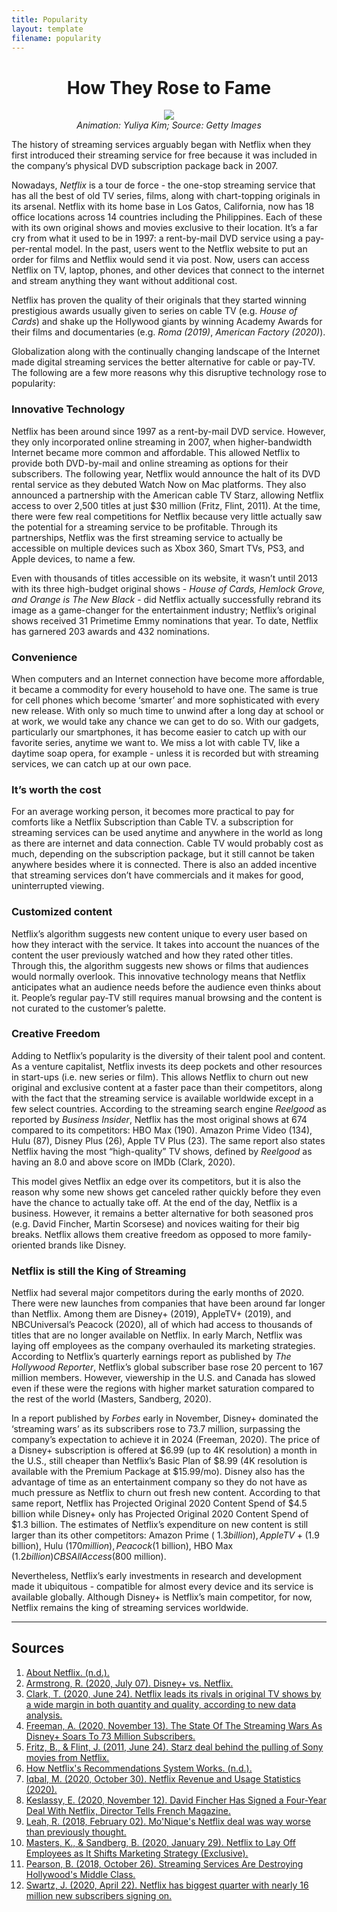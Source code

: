 ```yaml
---
title: Popularity
layout: template
filename: popularity
--- 
```

<h1 align ="center" > How They Rose to Fame </h1>

<p align="center">
  <img src="https://raw.githubusercontent.com/imcrisanto/mms-142/main/streaming services gif.gif">
   <br>
  <em> Animation: Yuliya Kim; Source: Getty Images </em>
</p>


The history of streaming services arguably began with Netflix when they first introduced their streaming service for free because it was included in the company’s physical DVD subscription package back in 2007. 

 Nowadays, *Netflix* is a tour de force - the one-stop streaming service that has all the best of old TV series, films, along with chart-topping originals in its arsenal. Netflix with its home base in Los Gatos, California, now has 18 office locations across 14 countries including the Philippines. Each of these with its own original shows and movies exclusive to their location.
It’s a far cry from what it used to be in 1997: a rent-by-mail DVD service using a pay-per-rental model. In the past, users went to the Netflix website to put an order for films and Netflix would send it via post. Now, users can access Netflix on TV, laptop, phones, and other devices that connect to the internet and stream anything they want without additional cost. 

Netflix has proven the quality of their originals that they started winning prestigious awards usually given to series on cable TV (e.g. *House of Cards*) and shake up the Hollywood giants by winning Academy Awards for their films and documentaries (e.g. *Roma (2019)*, *American Factory (2020)*). 

Globalization along with the continually changing landscape of the Internet made digital streaming services the better alternative for cable or pay-TV. The following are a few more reasons why this disruptive technology rose to popularity:

### Innovative Technology

Netflix has been around since 1997 as a rent-by-mail DVD service. However, they only incorporated online streaming in 2007, when higher-bandwidth Internet became more common and affordable. This allowed Netflix to provide both DVD-by-mail and online streaming as options for their subscribers. The following year, Netflix would announce the halt of its DVD rental service as they debuted Watch Now on Mac platforms. They also announced a partnership with the American cable TV Starz, allowing Netflix access to over 2,500 titles at just $30 million (Fritz, Flint, 2011). At the time, there were few real competitions for Netflix because very little actually saw the potential for a streaming service to be profitable. Through its partnerships, Netflix was the first streaming service to actually be accessible on multiple devices such as Xbox 360, Smart TVs, PS3, and Apple devices, to name a few. 

Even with thousands of titles accessible on its website, it wasn’t until 2013 with its three high-budget original shows - *House of Cards, Hemlock Grove, and Orange is The New Black* - did Netflix actually successfully rebrand its image as a game-changer for the entertainment industry;  Netflix’s original shows received 31 Primetime Emmy nominations that year. To date, Netflix has garnered 203 awards and 432 nominations. 

### Convenience

When computers and an Internet connection have become more affordable,  it became a commodity for every household to have one. The same is true for cell phones which become ‘smarter’ and more sophisticated with every new release. With only so much time to unwind after a long day at school or at work, we would take any chance we can get to do so. With our gadgets, particularly our smartphones, it has become easier to catch up with our favorite series, anytime we want to. We miss a lot with cable TV, like a daytime soap opera, for example - unless it is recorded but with streaming services, we can catch up at our own pace. 

### It’s worth the cost

For an average working person, it becomes more practical to pay for comforts like a Netflix Subscription than Cable TV. a subscription for streaming services can be used anytime and anywhere in the world as long as there are internet and data connection. Cable TV would probably cost as much, depending on the subscription package, but it still cannot be taken anywhere besides where it is connected. There is also an added incentive that streaming services don’t have commercials and it makes for good, uninterrupted viewing. 

### Customized content

Netflix’s algorithm suggests new content unique to every user based on how they interact with the service. It takes into account the nuances of the content the user previously watched and how they rated other titles. Through this, the algorithm suggests new shows or films that audiences would normally overlook. This innovative technology means that Netflix anticipates what an audience needs before the audience even thinks about it. People’s regular pay-TV still requires manual browsing and the content is not curated to the customer’s palette. 

### Creative Freedom

Adding to Netflix’s popularity is the diversity of their talent pool and content. As a venture capitalist, Netflix invests its deep pockets and other resources in start-ups (i.e. new series or film). This allows Netflix to churn out new original and exclusive content at a faster pace than their competitors, along with the fact that the streaming service is available worldwide except in a few select countries. According to the streaming search engine *Reelgood* as reported by *Business Insider*, Netflix has the most original shows at 674 compared to its competitors: HBO Max (190). Amazon Prime Video (134), Hulu (87), Disney Plus (26), Apple TV Plus (23). The same report also states Netflix having the most “high-quality” TV shows, defined by *Reelgood* as having an 8.0 and above score on IMDb (Clark, 2020). 

This model gives Netflix an edge over its competitors, but it is also the reason why some new shows get canceled rather quickly before they even have the chance to actually take off. At the end of the day, Netflix is a business. However, it remains a better alternative for both seasoned pros (e.g. David Fincher, Martin Scorsese) and novices waiting for their big breaks. Netflix allows them creative freedom as opposed to more family-oriented brands like Disney. 

### Netflix is still the King of Streaming

Netflix had several major competitors during the early months of 2020. There were new launches from companies that have been around far longer than Netflix. Among them are Disney+ (2019), AppleTV+ (2019), and NBCUniversal’s Peacock (2020), all of which had access to thousands of titles that are no longer available on Netflix. In early March, Netflix was laying off employees as the company overhauled its marketing strategies. According to Netflix’s quarterly earnings report as published by *The Hollywood Reporter*, Netflix’s global subscriber base rose 20 percent to 167 million members. However, viewership in the U.S. and Canada has slowed even if these were the regions with higher market saturation compared to the rest of the world (Masters, Sandberg, 2020). 

In a report published by *Forbes* early in November, Disney+ dominated the ‘streaming wars’ as its subscribers rose to 73.7 million, surpassing the company’s expectation to achieve it in 2024 (Freeman, 2020). The price of a Disney+ subscription is offered at $6.99 (up to 4K resolution) a month in the U.S., still cheaper than Netflix’s Basic Plan of $8.99 (4K resolution is available with the Premium Package at $15.99/mo). Disney also has the advantage of time as an entertainment company so they do not have as much pressure as Netflix to churn out fresh new content. According to that same report, Netflix has Projected Original 2020 Content Spend of  $4.5 billion while Disney+ only has Projected Original 2020 Content Spend of $1.3 billion. The estimates of Netflix’s expenditure on new content is still larger than its other competitors: Amazon Prime ( $1.3 billion), Apple TV+ ($1.9 billion), Hulu ($170 million), Peacock ($1 billion), HBO Max ($1.2 billion) CBS All Access ($800 million). 

Nevertheless, Netflix’s early investments in research and development made it ubiquitous - compatible for almost every device and its service is available globally. Although Disney+ is Netflix’s main competitor, for now, Netflix remains the king of streaming services worldwide. 

***

## Sources
1. [About Netflix. (n.d.).](https://about.netflix.com/en)
2. [Armstrong, R. (2020, July 07). Disney+ vs. Netflix.](https://www.highspeedinternet.com/resources/disney-plus-vs-netflix)
3. [Clark, T. (2020, June 24). Netflix leads its rivals in original TV shows by a wide margin in both quantity and quality, according to new data analysis.](https://www.businessinsider.com/streaming-comparison-netflix-leads-rivals-in-original-tv-shows-2020-6)
4. [Freeman, A. (2020, November 13). The State Of The Streaming Wars As Disney+ Soars To 73 Million Subscribers.](https://www.forbes.com/sites/abigailfreeman/2020/11/13/the-state-of-the-streaming-wars-as-disney-soars-to-73-million-subscribers/?sh=7808b4bd7d39)
5. [Fritz, B., & Flint, J. (2011, June 24). Starz deal behind the pulling of Sony movies from Netflix.](https://www.latimes.com/entertainment/la-xpm-2011-jun-24-la-fi-ct-starz-netflix-20110624-story.html)
6. [How Netflix's Recommendations System Works. (n.d.).](https://help.netflix.com/en/node/100639)
7. [Iqbal, M. (2020, October 30). Netflix Revenue and Usage Statistics (2020).](https://www.businessofapps.com/data/netflix-statistics/)
8. [Keslassy, E. (2020, November 12). David Fincher Has Signed a Four-Year Deal With Netflix, Director Tells French Magazine.](https://variety.com/2020/film/global/david-fincher-netflix-deal-four-year-1234830045/)
9. [Leah, R. (2018, February 02). Mo'Nique's Netflix deal was way worse than previously thought.](https://www.salon.com/2018/02/02/moniques-netflix-deal-was-way-worse-than-previously-thought/)
10. [Masters, K., & Sandberg, B. (2020, January 29). Netflix to Lay Off Employees as It Shifts Marketing Strategy (Exclusive).](https://www.hollywoodreporter.com/news/netflix-lay-employees-as-it-shifts-marketing-strategy-1272747)
11. [Pearson, B. (2018, October 26). Streaming Services Are Destroying Hollywood's Middle Class.](https://www.slashfilm.com/hollywoods-middle-class/)
12. [Swartz, J. (2020, April 22). Netflix has biggest quarter with nearly 16 million new subscribers signing on.](https://www.marketwatch.com/story/netflix-adds-more-than-15-million-new-subscribers-stock-rockets-higher-2020-04-21)
